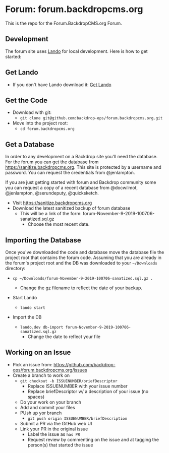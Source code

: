 Forum: forum.backdropcms.org
============================

This is the repo for the Forum.BackdropCMS.org Forum.

Development
-----------

The forum site uses [Lando](https://docs.lando.dev/) for local development. Here is how to get started:

Get Lando
---------

* If you don't have Lando download it: [Get Lando](https://lando.dev/download/)

Get the Code
------------

* Download with git:
  * `git clone git@github.com:backdrop-ops/forum.backdropcms.org.git`
* Move into the project root:
  * `cd forum.backdropcms.org`

Get a Database
--------------

In order to any development on a Backdrop site you'll need the database. For the forum you can get the database from https://sanitize.backdropcms.org. This site is protected by a username and password. You can request the credentials from @jenlampton.

If you are just getting started with forum and Backdrop community some you can request a copy of a recent database from @docwilmot, @jenlampton, @serundeputy, @quicksketch.

* Visit https://sanitize.backdropcms.org
* Download the latest sanitized backup of forum database
  * This will be a link of the form: forum-November-9-2019-100706-sanatized.sql.gz
    * Choose the most recent date.

Importing the Database
-----------------------

Once you've downloaded the code and database move the database file the project root that contains the forum code. Assuming that you are already in the forum's project root and the DB was downloaded to your `~/Downloads` directory:

* `cp ~/Downloads/forum-November-9-2019-100706-sanatized.sql.gz .`
  * Change the gz filename to reflect the date of your backup.

* Start Lando
  * `lando start`
* Import the DB
  * `lando.dev db-import forum-November-9-2019-100706-sanatized.sql.gz`
    * Change the date to reflect your file

Working on an Issue
-------------------

* Pick an issue from: https://github.com/backdrop-ops/forum.backdropcms.org/issues
* Create a branch to work on
  * `git checkout -b ISSUENUMBER/briefDescriptor`
    * Replace ISSUENUMBER with your issue number
    * Replace briefDescriptor w/ a description of your issue (no spaces)
  * Do your work on your branch
  * Add and commit your files
  * PUsh up yor branch
    * `git push origin ISSUENUMBER/briefDescription`
  * Submit a PR via the GitHub web UI
  * Link your PR in the original issue
    * Label the issue as `has PR`
    * Request review by commenting on the issue and at tagging the person(s) that started the issue
